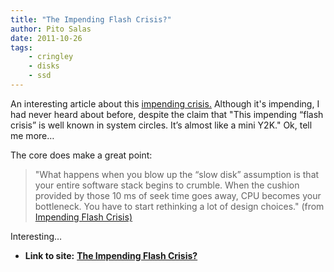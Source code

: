 ```yaml
---
title: "The Impending Flash Crisis?"
author: Pito Salas
date: 2011-10-26
tags:
    - cringley
    - disks
    - ssd
---
```




An interesting article about this [impending
crisis.](<http://blog.vivekhaldar.com/>) Although it's impending, I had never
heard about before, despite the claim that "This impending “flash crisis” is
well known in system circles. It’s almost like a mini Y2K." Ok, tell me more…

The core does make a great point:

> "What happens when you blow up the “slow disk” assumption is that your
> entire software stack begins to crumble. When the cushion provided by those
> 10 ms of seek time goes away, CPU becomes your bottleneck. You have to start
> rethinking a lot of design choices." (from [Impending Flash
> Crisis)](<http://blog.vivekhaldar.com/>)

Interesting…


* **Link to site:** **[The Impending Flash Crisis?](None)**
